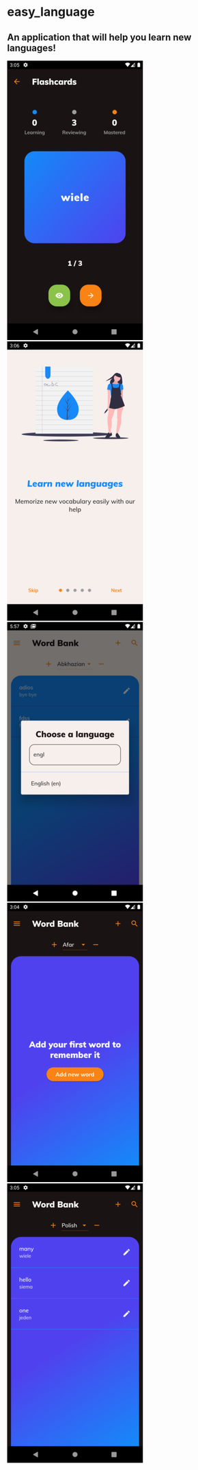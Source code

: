 # easy_language

## An application that will help you learn new languages!
![](Screenshot_1629551152.png) ![](Screenshot_1629551210.png)![](Screenshot_1629820625.png)
![](Screenshot_1629551074.png) ![](Screenshot_1629551143.png)
